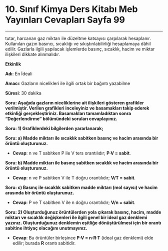 # 10. Sınıf Kimya Ders Kitabı Meb Yayınları Cevapları Sayfa 99

---

tutar, harcanan gaz miktarı ile düzeltme katsayısı çarpılarak hesaplanır. Kullanılan gazın basıncı, sıcaklığı ve sıkıştırılabilirliği hesaplamaya dâhil edilir. Gazlarla ilgili yapılacak işlemlerde basınç, sıcaklık, hacim ve miktar ilişkileri dikkate alınmalıdır.

**Etkinlik**

**Adı**: En İdeali

**Amacı**: Gazların nicelikleri ile ilgili ortak bir bağıntı yazabilme

**Süresi**: 30 dakika

**Soru: Aşağıda gazların niceliklerine ait ilişkileri gösteren grafikler verilmiştir. Verilen grafikleri inceleyiniz ve basamakları takip ederek etkinliği gerçekleştiriniz. Basamakları tamamladıktan sonra “Değerlendirme” bölümündeki soruları cevaplayınız.**

**Soru: 1) Grafiklerdeki bilgilerden yararlanarak;**

**Soru: a) Madde miktarı ile sıcaklık sabitken basınç ve hacim arasında bir örüntü oluşturunuz.**

-   **Cevap**: n ve T sabitken P ile V ters orantılıdır; **P·V = sabit**.

**Soru: b) Madde miktarı ile basınç sabitken sıcaklık ve hacim arasında bir örüntü oluşturunuz.**

-   **Cevap**: n ve P sabitken V ile T doğru orantılıdır; **V/T = sabit**.

**Soru: c) Basınç ile sıcaklık sabitken madde miktarı (mol sayısı) ve hacim arasında bir örüntü oluşturunuz.**

-   **Cevap**: P ve T sabitken V ile n doğru orantılıdır; **V/n = sabit**.

**Soru: 2) Oluşturduğunuz örüntülerden yola çıkarak basınç, hacim, madde miktarı ve sıcaklık değişkenleri ile ilgili genel bir ideal gaz denklemi yazınız. Oluşturduğunuz denklemin eşitliğe dönüştürülmesi için bir orantı sabitine ihtiyaç olacağını unutmayınız.**

-   **Cevap**: Bu örüntüler birleşince **P·V = n·R·T** (ideal gaz denklemi) elde edilir; burada **R** orantı sabitidir.